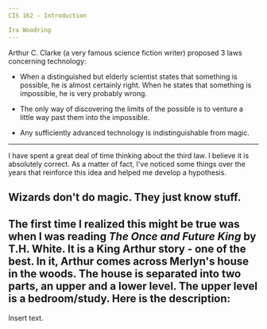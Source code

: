 ```yaml
---
CIS 162 - Introduction

Ira Woodring
---
```

Arthur C. Clarke (a very famous science fiction writer) proposed 3 laws concerning technology:

- When a distinguished but elderly scientist states that something is possible, he is almost certainly right. When he states that something is impossible, he is very probably wrong.

- The only way of discovering the limits of the possible is to venture a little way past them into the impossible.

- Any sufficiently advanced technology is indistinguishable from magic.
---
I have spent a great deal of time thinking about the third law.  I believe it is absolutely correct.  As a matter of fact, I've noticed some things over the years that reinforce this idea and helped me develop a hypothesis.

Wizards don't do magic.  They just know stuff.
---
The first time I realized this might be true was when I was reading *The Once and Future King* by T.H. White.  It is a King Arthur story - one of the best.  In it, Arthur comes across Merlyn's house in the woods.  The house is separated into two parts, an upper and a lower level.  The upper level is a bedroom/study.  Here is the description:
---
Insert text.
